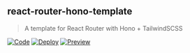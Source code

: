 ## react-router-hono-template

> A template for React Router with Hono + TailwindSCSS

<div align="left">
    <a href="https://gitpod.io/#https://github.com/lazuee/react-router-hono-template"><img src="https://img.shields.io/badge/gitpod-ready--to--code-blue?logo=gitpod" alt="Code"/></a>
    <a href="https://vercel.com/new/clone?repository-url=https://github.com/lazuee/react-router-hono-template&template=vite"><img src="https://img.shields.io/badge/vercel-ready--to--deploy-blue?logo=vercel" alt="Deploy"/></a>
    <a href="https://react-router-hono.lazuee.vercel.app"><img src="https://deploy-badge.vercel.app/vercel/react-router-hono.lazuee?name=react-router-hono" alt="Preview"/></a>
</div>

